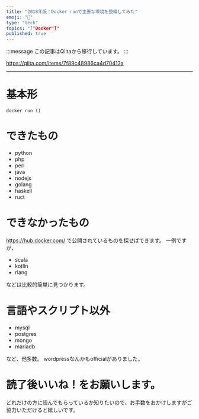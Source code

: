 ```yaml
---
title: "2018年版：Docker runで主要な環境を整備してみた"
emoji: "📝"
type: "tech"
topics: "["Docker"]"
published: true
---
```


:::message
この記事はQiitaから移行しています。
:::

https://qiita.com/items/7f89c48986ca4d70413a

---

# 基本形
```
docker run ()
```

# できたもの
- python
- php
- perl
- java
- nodejs
- golang
- haskell
- ruct

# できなかったもの
https://hub.docker.com/ で公開されているものを探せばできます。
一例ですが、

- scala
- kotlin
- rlang

などは比較的簡単に見つかります。

# 言語やスクリプト以外
- mysql
- postgres
- mongo
- mariadb

など、他多数。
wordpressなんかもofficialがありました。

# 読了後いいね！をお願いします。
どれだけの方に読んでもらっているか知りたいので、お手数をおかけしますがご協力いただけると嬉しいです。


